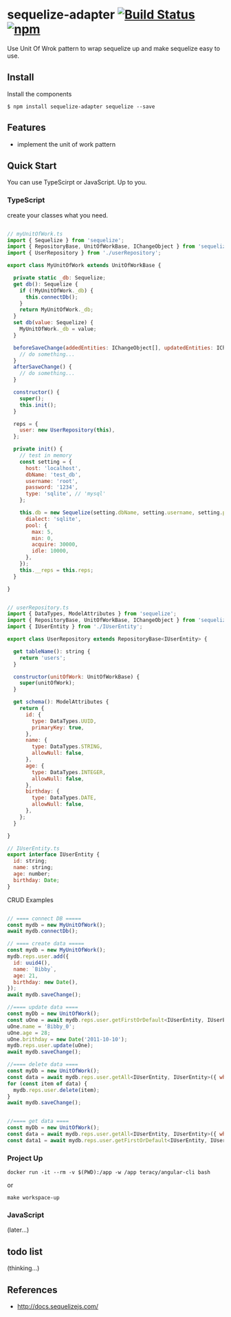 # sequelize-adapter [![Build Status](https://travis-ci.org/BibbyChung/sequelize-adapter.svg?branch=master)](https://travis-ci.org/BibbyChung/sequelize-adapter) [![npm](https://img.shields.io/npm/v/sequelize-adapter.svg)](https://github.com/BibbyChung/sequelize-adapter)

Use Unit Of Wrok pattern to wrap sequelize up and make sequelize easy to use.

## Install

Install the components

```shell
$ npm install sequelize-adapter sequelize --save
```

## Features
- implement the unit of work pattern

## Quick Start

You can use TypeScirpt or JavaScript. Up to you.

### TypeScript

create your classes what you need.

```javascript

// myUnitOfWork.ts
import { Sequelize } from 'sequelize';
import { RepositoryBase, UnitOfWorkBase, IChangeObject } from 'sequelize-adapter';
import { UserRepository } from './userRepository';

export class MyUnitOfWork extends UnitOfWorkBase {

  private static _db: Sequelize;
  get db(): Sequelize {
    if (!MyUnitOfWork._db) {
      this.connectDb();
    }
    return MyUnitOfWork._db;
  }
  set db(value: Sequelize) {
    MyUnitOfWork._db = value;
  }

  beforeSaveChange(addedEntities: IChangeObject[], updatedEntities: IChangeObject[], deletedEntities: IChangeObject[]) {
    // do something...
  }
  afterSaveChange() {
    // do something...
  }

  constructor() {
    super();
    this.init();
  }

  reps = {
    user: new UserRepository(this),
  };

  private init() {
    // test in memory
    const setting = {
      host: 'localhost',
      dbName: 'test_db',
      username: 'root',
      password: '1234',
      type: 'sqlite', // 'mysql'
    };

    this.db = new Sequelize(setting.dbName, setting.username, setting.password, {
      dialect: 'sqlite',
      pool: {
        max: 5,
        min: 0,
        acquire: 30000,
        idle: 10000,
      },
    });
    this.__reps = this.reps;
  }

}


// userRepository.ts
import { DataTypes, ModelAttributes } from 'sequelize';
import { RepositoryBase, UnitOfWorkBase, IChangeObject } from 'sequelize-adapter';
import { IUserEntity } from './IUserEntity';

export class UserRepository extends RepositoryBase<IUserEntity> {

  get tableName(): string {
    return 'users';
  }

  constructor(unitOfWork: UnitOfWorkBase) {
    super(unitOfWork);
  }

  get schema(): ModelAttributes {
    return {
      id: {
        type: DataTypes.UUID,
        primaryKey: true,
      },
      name: {
        type: DataTypes.STRING,
        allowNull: false,
      },
      age: {
        type: DataTypes.INTEGER,
        allowNull: false,
      },
      birthday: {
        type: DataTypes.DATE,
        allowNull: false,
      },
    };
  }

}

// IUserEntity.ts
export interface IUserEntity {
  id: string;
  name: string;
  age: number;
  birthday: Date;
}

```
CRUD Examples

```javascript

// ==== connect DB =====
const mydb = new MyUnitOfWork();
await mydb.connectDb();

// ==== create data =====
const mydb = new MyUnitOfWork();
mydb.reps.user.add({
  id: uuid4(),
  name: `Bibby`,
  age: 21,
  birthday: new Date(),
});
await mydb.saveChange();

//==== update data ====
const myDb = new UnitOfWork();
const uOne = await mydb.reps.user.getFirstOrDefault<IUserEntity, IUserEntity>({ where: {id: 'xxxxx'} });
uOne.name = 'Bibby_0';
uOne.age = 28;
uOne.brithday = new Date('2011-10-10');
mydb.reps.user.update(uOne);
await mydb.saveChange();

//==== delete data ====
const myDb = new UnitOfWork();
const data = await mydb.reps.user.getAll<IUserEntity, IUserEntity>({ where: {id: 'xxxxx'} });
for (const item of data) {
  mydb.reps.user.delete(item);
}
await mydb.saveChange();


//==== get data ====
const myDb = new UnitOfWork();
const data = await mydb.reps.user.getAll<IUserEntity, IUserEntity>({ where: {id: 'xxxxx'} });
const data1 = await mydb.reps.user.getFirstOrDefault<IUserEntity, IUserEntity>({ where: {id: 'xxxxx'} });

```

### Project Up

```shell
docker run -it --rm -v $(PWD):/app -w /app teracy/angular-cli bash
```
or
```shell
make workspace-up
```

### JavaScript 
(later...)

## todo list
(thinking...)

## References
- http://docs.sequelizejs.com/
